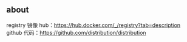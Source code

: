 ## about

registry 镜像 hub：https://hub.docker.com/_/registry?tab=description
github 代码：https://github.com/distribution/distribution
